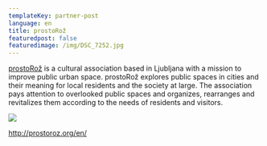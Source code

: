 ```yaml
---
templateKey: partner-post
language: en
title: prostoRož
featuredpost: false
featuredimage: /img/DSC_7252.jpg
---
```

[prostoRož](http://prostoroz.org/en/) is a cultural association based in Ljubljana with a mission to improve public urban space. prostoRož explores public spaces in cities and their meaning for local residents and the society at large. The association pays attention to overlooked public spaces and organizes, rearranges and revitalizes them according to the needs of residents and visitors.

<!-- end -->

![](/img/DSC_7252.jpg)

http://prostoroz.org/en/
